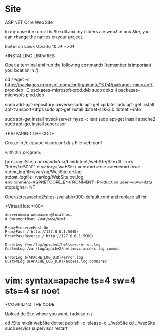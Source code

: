 # Site
ASP.NET Core Web Site

In my case the run dll is Site.dll and my folders are webSite and Site, you can change the names on your project.

Install on Linux Ubuntu 18.04 - x64

*INSTALLING LIBRARIES

Open a terminal and run the following commands (remember is important you location in /):

cd / 
wget -q https://packages.microsoft.com/config/ubuntu/18.04/packages-microsoft-prod.deb -O packages-microsoft-prod.deb
sudo dpkg -i packages-microsoft-prod.deb

sudo add-apt-repository universe
sudo apt-get update
sudo apt-get install apt-transport-https
sudo apt-get install dotnet-sdk-3.0
dotnet --info


sudo apt-get install mysql-server mysql-client
sudo apt-get install apache2
sudo apt-get install supervisor

*PREPARING THE CODE

Create in /etc/supervisor/conf.d/ a File web.conf

with this program:

[program:Site]
command=/usr/bin/dotnet /webSite/Site.dll --urls "http://*:5000"
directory=/webSite/
autostart=true
autorestart=true
stderr_logfile=/var/log/WebSite.err.log
stdout_logfile=/var/log/WebSite.out.log
environment=ASPNETCORE_ENVIRONMENT=Production
user=www-data
stopsignal=INT


Open /etc/apache2/sites-available/000-default.conf and replace all for

<VirtualHost *:80>

	ServerAdmin webmaster@localhost
	# DocumentRoot /var/www/html

    ProxyPreserveHost On
    ProxyPass / http://127.0.0.1:5000/
    ProxyPassReverse / http://127.0.0.1:5000/

    ErrorLog /var/log/apache2/hellomvc-error.log
    CustomLog /var/log/apache2/hellomvc-access.log common

	ErrorLog ${APACHE_LOG_DIR}/error.log
	CustomLog ${APACHE_LOG_DIR}/access.log combined

</VirtualHost>

# vim: syntax=apache ts=4 sw=4 sts=4 sr noet

*COMPILING THE CODE

Upload de Site where you want, i advise in /

cd /Site
mkdir webSite
dotnet publish -c release -o ../webSite
cd ../webSite
sudo service supervisor restart

